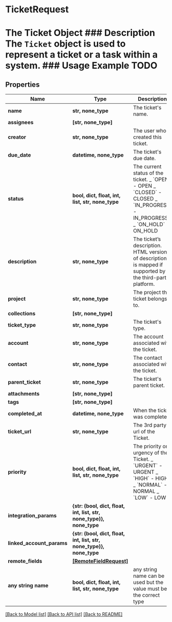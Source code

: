 # TicketRequest

# The Ticket Object ### Description The `Ticket` object is used to represent a ticket or a task within a system. ### Usage Example TODO

## Properties

| Name                      | Type                                                                 | Description                                                                                                                                                       | Notes      |
| ------------------------- | -------------------------------------------------------------------- | ----------------------------------------------------------------------------------------------------------------------------------------------------------------- | ---------- |
| **name**                  | **str, none_type**                                                   | The ticket&#39;s name.                                                                                                                                            | [optional] |
| **assignees**             | **[str, none_type]**                                                 |                                                                                                                                                                   | [optional] |
| **creator**               | **str, none_type**                                                   | The user who created this ticket.                                                                                                                                 | [optional] |
| **due_date**              | **datetime, none_type**                                              | The ticket&#39;s due date.                                                                                                                                        | [optional] |
| **status**                | **bool, dict, float, int, list, str, none_type**                     | The current status of the ticket. _ &#x60;OPEN&#x60; - OPEN _ &#x60;CLOSED&#x60; - CLOSED _ &#x60;IN_PROGRESS&#x60; - IN_PROGRESS _ &#x60;ON_HOLD&#x60; - ON_HOLD | [optional] |
| **description**           | **str, none_type**                                                   | The ticket’s description. HTML version of description is mapped if supported by the third-party platform.                                                         | [optional] |
| **project**               | **str, none_type**                                                   | The project the ticket belongs to.                                                                                                                                | [optional] |
| **collections**           | **[str, none_type]**                                                 |                                                                                                                                                                   | [optional] |
| **ticket_type**           | **str, none_type**                                                   | The ticket&#39;s type.                                                                                                                                            | [optional] |
| **account**               | **str, none_type**                                                   | The account associated with the ticket.                                                                                                                           | [optional] |
| **contact**               | **str, none_type**                                                   | The contact associated with the ticket.                                                                                                                           | [optional] |
| **parent_ticket**         | **str, none_type**                                                   | The ticket&#39;s parent ticket.                                                                                                                                   | [optional] |
| **attachments**           | **[str, none_type]**                                                 |                                                                                                                                                                   | [optional] |
| **tags**                  | **[str, none_type]**                                                 |                                                                                                                                                                   | [optional] |
| **completed_at**          | **datetime, none_type**                                              | When the ticket was completed.                                                                                                                                    | [optional] |
| **ticket_url**            | **str, none_type**                                                   | The 3rd party url of the Ticket.                                                                                                                                  | [optional] |
| **priority**              | **bool, dict, float, int, list, str, none_type**                     | The priority or urgency of the Ticket. _ &#x60;URGENT&#x60; - URGENT _ &#x60;HIGH&#x60; - HIGH _ &#x60;NORMAL&#x60; - NORMAL _ &#x60;LOW&#x60; - LOW              | [optional] |
| **integration_params**    | **{str: (bool, dict, float, int, list, str, none_type)}, none_type** |                                                                                                                                                                   | [optional] |
| **linked_account_params** | **{str: (bool, dict, float, int, list, str, none_type)}, none_type** |                                                                                                                                                                   | [optional] |
| **remote_fields**         | [**[RemoteFieldRequest]**](RemoteFieldRequest.md)                    |                                                                                                                                                                   | [optional] |
| **any string name**       | **bool, dict, float, int, list, str, none_type**                     | any string name can be used but the value must be the correct type                                                                                                | [optional] |

[[Back to Model list]](../README.md#documentation-for-models) [[Back to API list]](../README.md#documentation-for-api-endpoints) [[Back to README]](../README.md)
